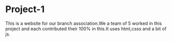 # Project-1
This is a website for our branch association.We a team of 5 worked in this project and each contributed their 100% in this.It uses html,csss and a bit of js.
